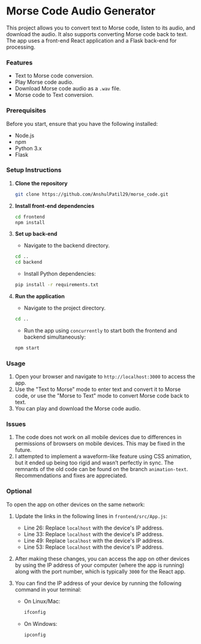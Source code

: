 # Morse Code Audio Generator

This project allows you to convert text to Morse code, listen to its audio, and download the audio. It also supports converting Morse code back to text. The app uses a front-end React application and a Flask back-end for processing.

### Features
- Text to Morse code conversion.
- Play Morse code audio.
- Download Morse code audio as a `.wav` file.
- Morse code to Text conversion.

### Prerequisites

Before you start, ensure that you have the following installed:
- Node.js
- npm
- Python 3.x
- Flask

### Setup Instructions

1. **Clone the repository**
    ```bash
    git clone https://github.com/AnshulPatil29/morse_code.git
    ```

2. **Install front-end dependencies**
    ```bash
    cd frontend
    npm install
    ```

3. **Set up back-end**
    - Navigate to the backend directory.
    ```bash
    cd ..
    cd backend
    ```
    - Install Python dependencies:
    ```bash
    pip install -r requirements.txt
    ```

4. **Run the application**
    - Navigate to the project directory.
    ```bash
    cd ..
    ```
    - Run the app using `concurrently` to start both the frontend and backend simultaneously:
    ```bash
    npm start
    ``` 

### Usage
1. Open your browser and navigate to `http://localhost:3000` to access the app.
2. Use the "Text to Morse" mode to enter text and convert it to Morse code, or use the "Morse to Text" mode to convert Morse code back to text.
3. You can play and download the Morse code audio.

### Issues
1. The code does not work on all mobile devices due to differences in permissions of browsers on mobile devices. This may be fixed in the future.
2. I attempted to implement a waveform-like feature using CSS animation, but it ended up being too rigid and wasn’t perfectly in sync. The remnants of the old code can be found on the branch `animation-text`. Recommendations and fixes are appreciated.

### Optional
To open the app on other devices on the same network:
1. Update the links in the following lines in `frontend/src/App.js`:
   - Line 26: Replace `localhost` with the device's IP address.
   - Line 33: Replace `localhost` with the device's IP address.
   - Line 49: Replace `localhost` with the device's IP address.
   - Line 53: Replace `localhost` with the device's IP address.
   
2. After making these changes, you can access the app on other devices by using the IP address of your computer (where the app is running) along with the port number, which is typically `3000` for the React app.

3. You can find the IP address of your device by running the following command in your terminal:
   - On Linux/Mac:
     ```bash
     ifconfig
     ```
   - On Windows:
     ```bash
     ipconfig
     ```

